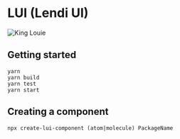 # LUI (Lendi UI)

![King Louie](https://vignette.wikia.nocookie.net/ryans-funny-parts/images/7/71/King-louie.jpg/revision/latest?cb=20160613001549)

## Getting started 

```
yarn
yarn build
yarn test
yarn start
```

## Creating a component

```
npx create-lui-component (atom|molecule) PackageName
```
